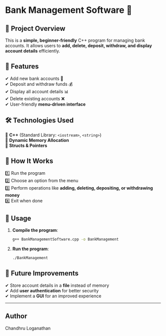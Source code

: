 
# **Bank Management Software** 🏦  

## 📌 **Project Overview**  
This is a **simple, beginner-friendly** C++ program for managing bank accounts. It allows users to **add, delete, deposit, withdraw, and display account details** efficiently.  

## 🚀 **Features**  
✔ Add new bank accounts 📌  
✔ Deposit and withdraw funds 💰  
✔ Display all account details 📊  
✔ Delete existing accounts ❌  
✔ User-friendly **menu-driven interface**  

## 🛠 **Technologies Used**  
🔹 **C++** (Standard Library: `<iostream>`, `<string>`)  
🔹 **Dynamic Memory Allocation**  
🔹 **Structs & Pointers**  

## 📂 **How It Works**  
1️⃣ Run the program  
2️⃣ Choose an option from the menu  
3️⃣ Perform operations like **adding, deleting, depositing, or withdrawing money**  
4️⃣ Exit when done  

## 📌 **Usage**  
1. **Compile the program**:  
   ```sh
   g++ BankManagementSoftware.cpp -o BankManagement
   ```  
2. **Run the program**:  
   ```sh
   ./BankManagement
   ```  

## 📌 **Future Improvements**  
✔ Store account details in a **file** instead of memory  
✔ Add **user authentication** for better security  
✔ Implement a **GUI** for an improved experience  

---  
## Author
Chandhru Loganathan
